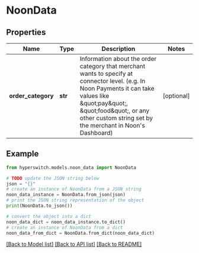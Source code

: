 # NoonData


## Properties

Name | Type | Description | Notes
------------ | ------------- | ------------- | -------------
**order_category** | **str** | Information about the order category that merchant wants to specify at connector level. (e.g. In Noon Payments it can take values like \&quot;pay\&quot;, \&quot;food\&quot;, or any other custom string set by the merchant in Noon&#39;s Dashboard) | [optional] 

## Example

```python
from hyperswitch.models.noon_data import NoonData

# TODO update the JSON string below
json = "{}"
# create an instance of NoonData from a JSON string
noon_data_instance = NoonData.from_json(json)
# print the JSON string representation of the object
print(NoonData.to_json())

# convert the object into a dict
noon_data_dict = noon_data_instance.to_dict()
# create an instance of NoonData from a dict
noon_data_from_dict = NoonData.from_dict(noon_data_dict)
```
[[Back to Model list]](../README.md#documentation-for-models) [[Back to API list]](../README.md#documentation-for-api-endpoints) [[Back to README]](../README.md)


